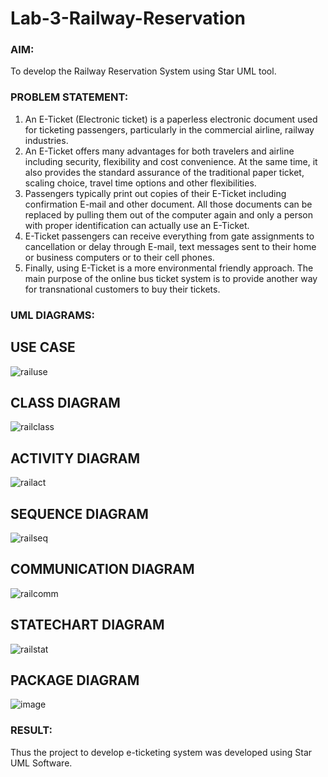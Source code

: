 # Lab-3-Railway-Reservation

### AIM:
To develop the Railway Reservation System using Star UML tool.
### PROBLEM STATEMENT:
1. An E-Ticket (Electronic ticket) is a paperless electronic document used for ticketing
passengers, particularly in the commercial airline, railway industries.
2. An E-Ticket offers many advantages for both travelers and airline including security,
flexibility and cost convenience. At the same time, it also provides the standard assurance of
the traditional paper ticket, scaling choice, travel time options and other flexibilities.
3. Passengers typically print out copies of their E-Ticket including confirmation E-mail
and other document. All those documents can be replaced by pulling them out of the computer
again and only a person with proper identification can actually use an E-Ticket.
4. E-Ticket passengers can receive everything from gate assignments to cancellation or
delay through E-mail, text messages sent to their home or business computers or to their cell
phones.
5. Finally, using E-Ticket is a more environmental friendly approach. The main purpose
of the online bus ticket system is to provide another way for transnational customers to buy
their tickets.
### UML DIAGRAMS:
## USE CASE
![railuse](https://github.com/SanthiyaRajarao/Lab-3-Railway-Reservation/assets/144979216/5b437a4b-cb55-48e0-a319-0d0929d6b81e)
## CLASS DIAGRAM
![railclass](https://github.com/SanthiyaRajarao/Lab-3-Railway-Reservation/assets/144979216/02ec58b3-ad96-445e-8eb3-9af93367d8b5)
## ACTIVITY DIAGRAM
![railact](https://github.com/SanthiyaRajarao/Lab-3-Railway-Reservation/assets/144979216/d302cefd-94da-461b-a301-0bc2043ff0a1)
## SEQUENCE DIAGRAM
![railseq](https://github.com/SanthiyaRajarao/Lab-3-Railway-Reservation/assets/144979216/917aa5ee-f027-42b7-8380-d865a02e18eb)
## COMMUNICATION DIAGRAM
![railcomm](https://github.com/SanthiyaRajarao/Lab-3-Railway-Reservation/assets/144979216/d2120f58-5f94-4833-8b55-fefd91db4813)
## STATECHART DIAGRAM
![railstat](https://github.com/SanthiyaRajarao/Lab-3-Railway-Reservation/assets/144979216/83de6011-4e59-4f15-a3fb-f0cac6e43efe)
## PACKAGE DIAGRAM
![image](https://github.com/SanthiyaRajarao/Lab-3-Railway-Reservation/assets/144979216/61848105-7987-40f6-aaac-7bd0df0fa6cb)
### RESULT:
Thus the project to develop e-ticketing system was developed using Star UML Software.
